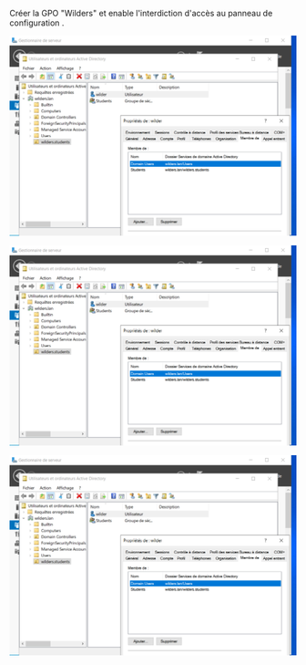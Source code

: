 Créer la GPO "Wilders" et enable l'interdiction d'accès au panneau de configuration . 

![Pic](/ADDS3/screen1.png)  



![Pic](/ADDS3/screen1.png)  



![Pic](/ADDS3/screen1.png)  

